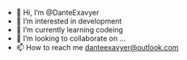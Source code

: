 - 👋 Hi, I’m @DanteExavyer
- 👀 I’m interested in development 
- 🌱 I’m currently learning codeing 
- 💞️ I’m looking to collaborate on ...
- 📫 How to reach me danteexavyer@outlook.com

<!---
DanteExavyer/DanteExavyer is a ✨ special ✨ repository because its `README.md` (this file) appears on your GitHub profile.
You can click the Preview link to take a look at your changes.
--->
